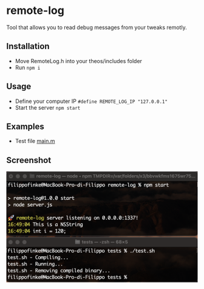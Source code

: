 # remote-log

Tool that allows you to read debug messages from your tweaks remotly.

## Installation

- Move RemoteLog.h into your theos/includes folder
- Run `npm i`

## Usage

- Define your computer IP `#define REMOTE_LOG_IP "127.0.0.1"`
- Start the server `npm start`

## Examples

- Test file [main.m](/tests/main.m)

## Screenshot

![Demo](demo.png)
